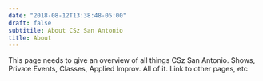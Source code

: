 ```yaml
---
date: "2018-08-12T13:38:48-05:00"
draft: false
subtitile: About CSz San Antonio
title: About
---
```


This page needs to give an overview of all things CSz San Antonio. Shows, Private Events, Classes, Applied Improv. All of it. Link to other pages, etc
